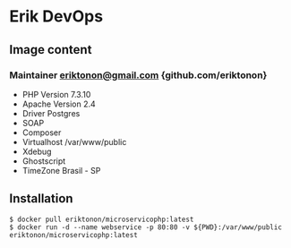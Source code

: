 # Erik DevOps
## Image content
### Maintainer eriktonon@gmail.com {github.com/eriktonon}
* PHP Version 7.3.10
* Apache Version 2.4
* Driver Postgres  
* SOAP
* Composer
* Virtualhost /var/www/public
* Xdebug
* Ghostscript
* TimeZone Brasil - SP
 
## Installation

```shell 
$ docker pull eriktonon/microservicophp:latest
$ docker run -d --name webservice -p 80:80 -v ${PWD}:/var/www/public eriktonon/microservicophp:latest
```
